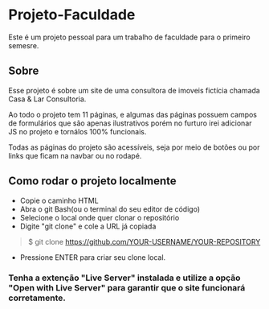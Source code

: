 # Projeto-Faculdade
Este é um projeto pessoal para um trabalho de faculdade para o primeiro semesre.

## Sobre
Esse projeto é sobre um site de uma consultora de imoveis fictícia chamada Casa & Lar Consultoria.

Ao todo o projeto tem 11 páginas, e algumas das páginas possuem campos de formulários que são apenas ilustrativos
porém no furturo irei adicionar JS no projeto e tornálos 100% funcionais.

Todas as páginas do projeto são acessíveis, seja por meio de botões ou por links que ficam na navbar ou no rodapé.

## Como rodar o projeto localmente

- Copie o caminho HTML
- Abra o git Bash(ou o terminal do seu editor de código)
- Selecione o local onde quer clonar o repositório
- Digite "git clone" e cole a URL já copiada
>$ git clone https://github.com/YOUR-USERNAME/YOUR-REPOSITORY
- Pressione ENTER para criar seu clone local.

### Tenha a extenção "Live Server" instalada e utilize a opção "Open with Live Server" para garantir que o site funcionará corretamente.
